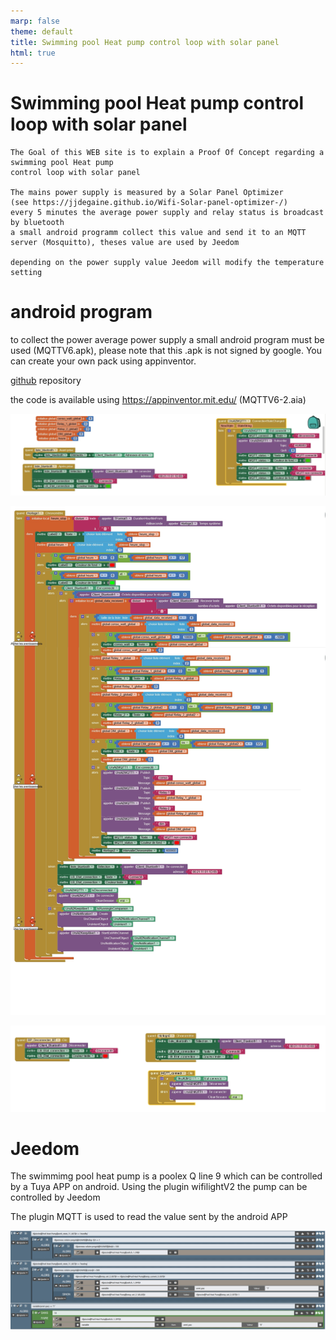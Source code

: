 ```yaml
---
marp: false
theme: default
title: Swimming pool Heat pump control loop with solar panel
html: true
---
```


# Swimming pool Heat pump control loop with solar panel

    The Goal of this WEB site is to explain a Proof Of Concept regarding a swimming pool Heat pump 
    control loop with solar panel
    
    The mains power supply is measured by a Solar Panel Optimizer 
    (see https://jjdegaine.github.io/Wifi-Solar-panel-optimizer-/)
    every 5 minutes the average power supply and relay status is broadcast by bluetooth
    a small android programm collect this value and send it to an MQTT server (Mosquitto), theses value are used by Jeedom 
    
    depending on the power supply value Jeedom will modify the temperature setting

# android program

to collect the power average power supply a small android program must be used (MQTTV6.apk), please note that this .apk is not signed by google. 
You can create your own pack using appinventor.

[github](https://github.com/jjdegaine/PAC) repository

the code is available using https://appinventor.mit.edu/ (MQTTV6-2.aia)

![nomimage](mqttV6_1.jpg)

![nomimage](mqttV6_2.jpg)

![nomimage](mqttV6_3.jpg)


# Jeedom

The swimmimg pool heat pump is a poolex Q line 9 which can be controlled by a Tuya APP on android.
Using the plugin wifilightV2 the pump can be controlled by Jeedom

The plugin MQTT is used to read the value sent by the android APP

![nomimage](jeedom_scenario.jpg)




